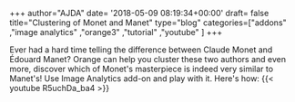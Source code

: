 +++
author="AJDA"
date= '2018-05-09 08:19:34+00:00'
draft= false
title="Clustering of Monet and Manet"
type="blog"
categories=["addons" ,"image analytics" ,"orange3" ,"tutorial" ,"youtube" ]
+++

Ever had a hard time telling the difference between Claude Monet and Édouard Manet? Orange can help you cluster these two authors and even more, discover which of Monet's masterpiece is indeed very similar to Manet's! Use Image Analytics add-on and play with it. Here's how:
{{< youtube R5uchDa_ba4 >}}


